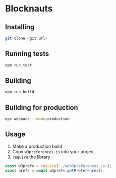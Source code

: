 # Blocknauts

## Installing

```bash
git clone <git url>
```

## Running tests

```bash
npm run test
```

## Building

```bash
npm run build
```

## Building for production

```bash
npx webpack --mode=production
```

## Usage

1. Make a production build
1. Copy `w3preferences.js` into your project
1. `require` the library

```javascript
const w3prefs = require('./web3preferences.js');
const prefs = await w3prefs.getPreferences();
```

